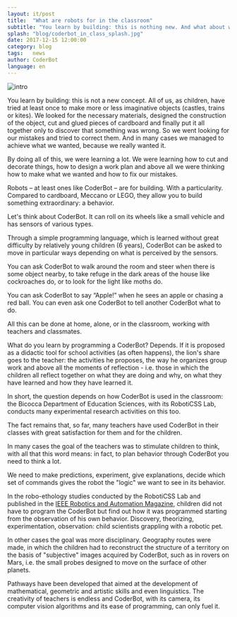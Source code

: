 ```yaml
---
layout: it/post
title:  "What are robots for in the classroom"
subtitle: "You learn by building: this is nothing new. And what about with new technologies?"
splash: "blog/coderbot_in_class_splash.jpg"
date: 2017-12-15 12:00:00
category: blog
tags:   news
author: CoderBot
language: en
---
```

![intro]({{site.baseurl}}/img/blog/coderbot_in_class_1.jpg)

You learn by building: this is not a new concept. All of us, as children, have tried at least once to make more or less imaginative objects (castles, trains or kites). We looked for the necessary materials, designed the construction of the object, cut and glued pieces of cardboard and finally put it all together only to discover that something was wrong. So we went looking for our mistakes and tried to correct them. And in many cases we managed to achieve what we wanted, because we really wanted it.

By doing all of this, we were learning a lot. We were learning how to cut and decorate things, how to design a work plan and above all we were thinking how to make what we wanted and how to fix our mistakes.

Robots – at least ones like CoderBot – are for building. With a particularity. Compared to cardboard, Meccano or LEGO, they allow you to build something extraordinary: a behavior.

Let's think about CoderBot. It can roll on its wheels like a small vehicle and has sensors of various types.

Through a simple programming language, which is learned without great difficulty by relatively young children (6 years), CoderBot can be asked to move in particular ways depending on what is perceived by the sensors.

You can ask CoderBot to walk around the room and steer when there is some object nearby, to take refuge in the dark areas of the house like cockroaches do, or to look for the light like moths do.

You can ask CoderBot to say “Apple!” when he sees an apple or chasing a red ball. You can even ask one CoderBot to tell another CoderBot what to do.

All this can be done at home, alone, or in the classroom, working with teachers and classmates.

What do you learn by programming a CoderBot? Depends. If it is proposed as a didactic tool for school activities (as often happens), the lion's share goes to the teacher: the activities he proposes, the way he organizes group work and above all the moments of reflection - i.e. those in which the children all reflect together on what they are doing and why, on what they have learned and how they have learned it.

In short, the question depends on how CoderBot is used in the classroom: the Bicocca Department of Education Sciences, with its RobotiCSS Lab, conducts many experimental research activities on this too.

The fact remains that, so far, many teachers have used CoderBot in their classes with great satisfaction for them and for the children.

In many cases the goal of the teachers was to stimulate children to think, with all that this word means: in fact, to plan behavior through CoderBot you need to think a lot.

We need to make predictions, experiment, give explanations, decide which set of commands gives the robot the "logic" we want to see in its behavior.

In the robo-ethology studies conducted by the RobotiCSS Lab and published in the [IEEE Robotics and Automation Magazine](http://ieeexplore.ieee.org/document/7470255/?section=abstract), children did not have to program the CoderBot but find out how it was programmed starting from the observation of his own behavior. Discovery, theorizing, experimentation, observation: child scientists grappling with a robotic pet.

In other cases the goal was more disciplinary. Geography routes were made, in which the children had to reconstruct the structure of a territory on the basis of "subjective" images acquired by CoderBot, such as in rovers on Mars, i.e. the small probes designed to move on the surface of other planets.

Pathways have been developed that aimed at the development of mathematical, geometric and artistic skills and even linguistics. The creativity of teachers is endless and CoderBot, with its camera, its computer vision algorithms and its ease of programming, can only fuel it.